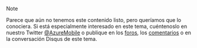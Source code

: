 > [!NOTE]
> Parece que aún no tenemos este contenido listo, pero queríamos que lo conociera. Si está especialmente interesado en este tema, cuéntenoslo en nuestro Twitter [@AzureMobile](https://twitter.com/AzureMobile) o publique en los [foros](http://social.msdn.microsoft.com/Forums/windowsazure/home?forum=azuremobile), los [comentarios](https://feedback.azure.com/forums/216254-mobile-services/) o en la conversación Disqus de este tema.
> 
> 

<!---HONumber=AcomDC_0128_2016-->